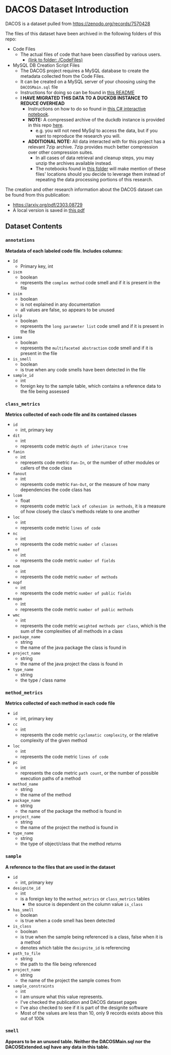 ﻿# DACOS Dataset Introduction

DACOS is a dataset pulled from https://zenodo.org/records/7570428

The files of this dataset have been archived in the following folders of this repo:

- Code Files
  - The actual files of code that have been classified by various users.
    - [(link to folder: /CodeFiles)](CodeFiles)
- MySQL DB Creation Script Files
  - The DACOS project requires a MySQL database to create the metadata collected from the Code Files.
  - It can be created on a MySQL server of your choosing using the `DACOSMain.sql` file
  - Instructions for doing so can be found in [this README](MysqlDbScripts/README.md)
  - **I HAVE MIGRATED THIS DATA TO A DUCKDB INSTANCE TO REDUCE OVERHEAD**
    - Instructions on how to do so found in [this C# interactive notebook](../../Notebooks/1_Migrate_Csv_Data_To_DuckDb.dib).
    - **NOTE:** A compressed archive of the duckdb instance is provided in this repo [here](./DACOS_DuckDb.7z).
      - e.g. you will not need MySql to access the data, but if you want to reproduce the research you will.
    - **ADDITIONAL NOTE:** All data interacted with for this project has a relevant 7zip archive. 7zip provides much better compression over other compression suites.
      - In all cases of data retrieval and cleanup steps, you may unzip the archives available instead.
      - The notebooks found in [this folder](./../../Notebooks) will make mention of these files' locations should you decide to leverage them instead of repeating the data processing portions of this research.

The creation and other research information about the DACOS dataset can be found from this publication:
- https://arxiv.org/pdf/2303.08729
- A local version is saved in [this pdf](dacos_publication_nandani_saad_sharma.pdf)

## Dataset Contents

### `annotations`
**Metadata of each labeled code file. Includes columns:**
- `Id`
  - Primary key, int
- `iscm`
  - boolean
  - represents the `complex method` code smell and if it is present in the file
- `isim`
  - boolean
  - is not explained in any documentation
  - all values are false, so appears to be unused
- `islp`
  - boolean
  - represents the `long parameter list` code smell and if it is present in the file
- `isma`
  - boolean
  - represents the `multifaceted abstraction` code smell and if it is present in the file
- `is_smell`
  - boolean
  - is true when any code smells have been detected in the file
- `sample_id`
  - int
  - foreign key to the sample table, which contains a reference data to the file being assessed

### `class_metrics`
**Metrics collected of each code file and its contained classes**
- `id`
  - int, primary key
- `dit`
  - int
  - represents code metric `depth of inheritance tree`
- `fanin`
  - int
  - represents code metric `Fan-In`, or the number of other modules or callers of the code class
- `fanout`
  - int
  - represents code metric `Fan-Out`, or the measure of how many dependencies the code class has
- `lcom`
  - float
  - represents code metric `lack of cohesion in methods`, it is a measure of how closely the class's methods relate to one another
- `loc`
  - int
  - represents code metric `lines of code`
- `nc`
  - int
  - represents the code metric `number of classes`
- `nof`
  - int
  - represents the code metric `number of fields`
- `nom`
  - int
  - represents the code metric `number of methods`
- `nopf`
  - int
  - represents the code metric `number of public fields`
- `nopm`
  - int
  - represents the code metric `number of public methods`
- `wmc`
  - int
  - represents the code metric `weighted methods per class`, which is the sum of the complexities of all methods in a class
- `package_name`
  - string
  - the name of the java package the class is found in
- `project_name`
  - string
  - the name of the java project the class is found in
- `type_name`
  - string
  - the type / class name

### `method_metrics`
**Metrics collected of each method in each code file**
- `id`
  - int, primary key
- `cc`
  - int
  - represents the code metric `cyclomatic complexity`, or the relative complexity of the given method
- `loc`
  - int
  - represents the code metric `lines of code`
- `pc`
  - int
  - represents the code metric `path count`, or the number of possible execution paths of a method
- `method_name`
  - string
  - the name of the method
- `package_name`
  - string
  - the name of the package the method is found in
- `project_name`
  - string
  - the name of the project the method is found in
- `type_name`
  - string
  - the type of object/class that the method returns

### `sample`
**A reference to the files that are used in the dataset**
- `id`
  - int, primary key
- `designite_id`
  - int
  - is a foreign key to the `method_metrics` or `class_metrics` tables
    - the source is dependent on the column value `is_class`
- `has_smell`
  - boolean
  - is true when a code smell has been detected
- `is_class`
  - boolean
  - is true when the sample being referenced is a class, false when it is a method
  - denotes which table the `designite_id` is referencing
- `path_to_file`
  - string
  - the path to the file being referenced
- `project_name`
  - string
  - the name of the project the sample comes from
- `sample_constraints`
  - int
  - I am unsure what this value represents.
  - I've checked the publication and DACOS dataset pages
  - I've also checked to see if it is part of the designite software
  - Most of the values are less than 10, only 9 records exists above this out of 100k

### `smell`
**Appears to be an unused table. Neither the DACOSMain.sql nor the DACOSExtended.sql have any data in this table.**